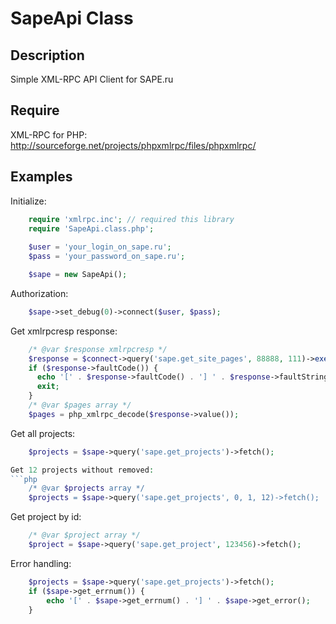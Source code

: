 SapeApi Class
===================

Description
-----------
Simple XML-RPC API Client for SAPE.ru

Require
-------
XML-RPC for PHP: http://sourceforge.net/projects/phpxmlrpc/files/phpxmlrpc/

Examples
--------

Initialize:
```php
	require 'xmlrpc.inc'; // required this library
	require 'SapeApi.class.php';
	
	$user = 'your_login_on_sape.ru';
	$pass = 'your_password_on_sape.ru';

	$sape = new SapeApi();
```

Authorization:
```php
	$sape->set_debug(0)->connect($user, $pass);
```
Get xmlrpcresp response:
```php
	/* @var $response xmlrpcresp */
	$response = $connect->query('sape.get_site_pages', 88888, 111)->exec();
	if ($response->faultCode()) {
	  echo '[' . $response->faultCode() . '] ' . $response->faultString();
	  exit;
	}
	/* @var $pages array */
	$pages = php_xmlrpc_decode($response->value());
```
Get all projects:
```php
	$projects = $sape->query('sape.get_projects')->fetch();

Get 12 projects without removed:
```php
	/* @var $projects array */
	$projects = $sape->query('sape.get_projects', 0, 1, 12)->fetch();
```
Get project by id:
```php
	/* @var $project array */
	$project = $sape->query('sape.get_project', 123456)->fetch();
```
Error handling:
```php
	$projects = $sape->query('sape.get_projects')->fetch();
	if ($sape->get_errnum()) {
		echo '[' . $sape->get_errnum() . '] ' . $sape->get_error();
	}
```